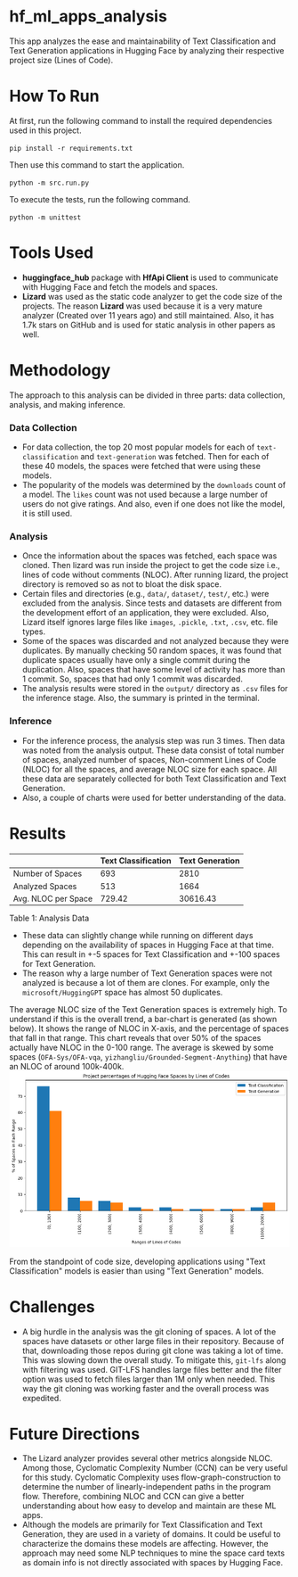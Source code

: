 # hf_ml_apps_analysis
This app analyzes the ease and maintainability of Text Classification and Text Generation applications in Hugging Face by analyzing their respective project size (Lines of Code).

# How To Run
At first, run the following command to install the required dependencies used in
this project.

`pip install -r requirements.txt`

Then use this command to start the application.

`python -m src.run.py`

To execute the tests, run the following command.

`python -m unittest`

# Tools Used
- **huggingface_hub** package with **HfApi Client** is used to communicate with 
Hugging Face and fetch the models and spaces.
- **Lizard** was used as the static code analyzer to get the code size of the 
projects. The reason **Lizard** was used because it is a very mature analyzer 
(Created over 11 years ago) and still maintained. Also, it has 1.7k stars on 
GitHub and is used for static analysis in other papers as well.

# Methodology
The approach to this analysis can be divided in three parts: data collection, 
analysis, and making inference.
### Data Collection
- For data collection, the top 20 most popular models for each of
`text-classification` and `text-generation` was fetched. Then for each of these
40 models, the spaces were fetched that were using these models.
- The popularity of the models was determined by the `downloads` count of a model. 
The `likes` count was not used because a large number of users do not give 
ratings. And also, even if one does not like the model, it is still used.
### Analysis
- Once the information about the spaces was fetched, each space was cloned.
Then lizard was run inside the project to get the code size i.e., lines of code 
without comments (NLOC). After running lizard, the project directory is removed
so as not to bloat the disk space.
- Certain files and directories (e.g., `data/`, `dataset/`, `test/`, etc.) were
excluded from the analysis. Since tests and datasets are different from the
development effort of an application, they were excluded. Also, Lizard itself
ignores large files like `images`, `.pickle`, `.txt`, `.csv`, etc. file types.
- Some of the spaces was discarded and not analyzed because they were
duplicates. By manually checking 50 random spaces, it was found that duplicate
spaces usually have only a single commit during the duplication. Also, spaces 
that have some level of activity has more than 1 commit. So, spaces that had 
only 1 commit was discarded.
- The analysis results were stored in the `output/` directory as `.csv` files
for the inference stage. Also, the summary is printed in the terminal.

### Inference
- For the inference process, the analysis step was run 3 times. Then data was
noted from the analysis output. These data consist of total number of spaces, 
analyzed number of spaces, Non-comment Lines of Code (NLOC) for all the spaces,
and average NLOC size for each space. All these data are separately collected
for both Text Classification and Text Generation.
- Also, a couple of charts were used for better understanding of the data.

# Results
|                     | Text Classification | Text Generation |
|---------------------|---------------------|-----------------|
| Number of Spaces    | 693                 | 2810            |
| Analyzed Spaces     | 513                 | 1664            |
| Avg. NLOC per Space | 729.42              | 30616.43        |

Table 1: Analysis Data

- These data can slightly change while running on different days depending on the
availability of spaces in Hugging Face at that time. This can result in +-5
spaces for Text Classification and +-100 spaces for Text Generation.
- The reason why a large number of Text Generation spaces were not analyzed is
because a lot of them are clones. For example, only the `microsoft/HuggingGPT`
space has almost 50 duplicates.

The average NLOC size of the Text Generation spaces is extremely high. To
understand if this is the overall trend, a bar-chart is generated (as shown below). It shows
the range of NLOC in X-axis, and the percentage of spaces that fall in that
range. This chart reveals that over 50% of the spaces actually have NLOC in the
0-100 range. The average is skewed by some spaces 
(`OFA-Sys/OFA-vqa`, `yizhangliu/Grounded-Segment-Anything`) that have an NLOC 
of around 100k-400k.
![percent_of_spaces_by_nloc.png](/readme_files/percent_of_spaces_by_nloc.png)

From the standpoint of code size, developing applications using 
"Text Classification" models is easier than using "Text Generation" models.

# Challenges
- A big hurdle in the analysis was the git cloning of spaces. A lot of the
spaces have datasets or other large files in their repository. Because of that,
downloading those repos during git clone was taking a lot of time. This was
slowing down the overall study. To mitigate this, `git-lfs` along with 
filtering was used. GIT-LFS handles large files better and the filter option 
was used to fetch files larger than 1M only when needed. This way the git 
cloning was working faster and the overall process was expedited.

# Future Directions
- The Lizard analyzer provides several other metrics alongside NLOC. Among 
those, Cyclomatic Complexity Number (CCN) can be very useful for this study.
Cyclomatic Complexity uses flow-graph-construction to determine the number of
linearly-independent paths in the program flow. Therefore, combining NLOC and
CCN can give a better understanding about how easy to develop and maintain are
these ML apps.
- Although the models are primarily for Text Classification and Text 
Generation, they are used in a variety of domains. It could be useful to 
characterize the domains these models are affecting. However, the approach may
need some NLP techniques to mine the space card texts as domain info is not
directly associated with spaces by Hugging Face.
